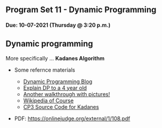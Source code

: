 ## Program Set 11 - Dynamic Programming
#### Due: 10-07-2021 (Thursday @ 3:20 p.m.)

## Dynamic programming 

More specifically ... **Kadanes Algorithm**


- Some refernce materials
  - [Dynamic Programming Blog][1]
  - [Explain DP to a 4 year old][2]
  - [Another walkthrough with pictures!][3]
  - [Wikipedia of Course][4]
  - [CP3 Source Code for Kadanes](../../Resources/02_Book_Code/ch3/ch3_05_UVa108.cpp)
     

- PDF: https://onlinejudge.org/external/1/108.pdf

[1]: https://gsourcecode.wordpress.com/category/algorithms/dynamic-programming-algorithms/utilities-dynamic-programming/ 
[2]: https://www.quora.com/How-should-I-explain-dynamic-programming-to-a-4-year-old/answer/Jonathan-Paulson
[3]: https://medium.com/@rsinghal757/kadanes-algorithm-dynamic-programming-how-and-why-does-it-work-3fd8849ed73d
[4]: https://en.wikipedia.org/wiki/Maximum_subarray_problem